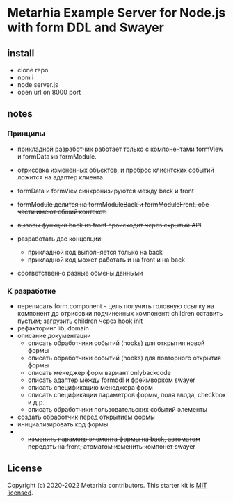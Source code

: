 # Metarhia Example Server for Node.js with form DDL and Swayer

## install

  * clone repo
  * npm i
  * node server.js
  * open url on 8000 port

## notes

### Принципы

  * прикладной разработчик работает только с компонентами formView и formData из formModule.  
  * отрисовка измененных объектов, и проброс клиентских событий ложится на адаптер клиента.
  * formData и formViev синхронизируются между back и front
  * ~~formModule делится на formModuleBack и formModuleFront, обе части имеют общий контекст.~~
  * ~~вызовы функций back из front происходит через скрытый API~~
  * разработать две концепции: 
    - прикладной код выполняется только на back
    - прикладной код может работать и на front и на back
    
  * соответственно разные обмены данными

### К разработке

  * переписать form.component - цель получить головную ссылку на компонент до отрисовки подчиненных компонент: children оставить пустым; загрузить children через hook init
  * рефакторинг lib, domain
  * описание документации
    - описать обработчики событий (hooks) для открытия новой формы
    - описать обработчики событий (hooks) для повторного открытия формы
    - описать менеджер форм вариант onlybackcode
    - описать адаптер между formddl и фреймворком swayer
    - описать спецификацию менеджера форм
    - описать спецификации параметров формы, поля ввода, checkbox и д.р.
    - описать обработчики пользовательских событий элементы
  * создать обработчик перед открытием формы
  * инициализировать код формы
  * + ~~изменить параметр элемента формы на back, автоматом передать на front, атоматом изменить компонет swayer~~

## License

Copyright (c) 2020-2022 Metarhia contributors.
This starter kit is [MIT licensed](./LICENSE).
